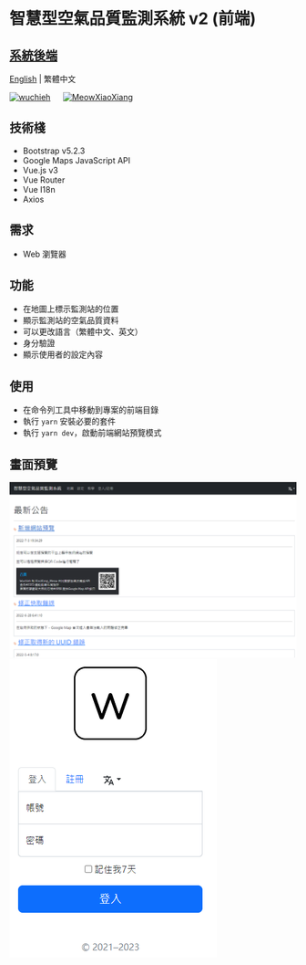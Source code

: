 # 智慧型空氣品質監測系統 v2 (前端)

## [系統後端](https://github.com/Wuchieh/IntelligentAirQualityMonitoringSystem)

[English](README.md) | 繁體中文

<a href="https://github.com/wuchieh"><img src="public/Logo/Ico/LogoWhile.ico" alt="wuchieh" style="height: 100px;"></a>
&emsp;
<a href="https://github.com/MeowXiaoXiang"><img src="https://github.com/MeowXiaoXiang.png" alt="MeowXiaoXiang" style="height: 100px;"></a>

## 技術棧
- Bootstrap v5.2.3
- Google Maps JavaScript API
- Vue.js v3
- Vue Router
- Vue I18n
- Axios
## 需求
- Web 瀏覽器
## 功能
- 在地圖上標示監測站的位置
- 顯示監測站的空氣品質資料
- 可以更改語言（繁體中文、英文）
- 身分驗證
- 顯示使用者的設定內容
## 使用
- 在命令列工具中移動到專案的前端目錄
- 執行 `yarn` 安裝必要的套件
- 執行 `yarn dev`，啟動前端網站預覽模式

## 畫面預覽
![indexAnnouncements_tw.png](imgs/indexAnnouncements_tw.png)
![Login_tw.png](imgs/Login_tw.png)